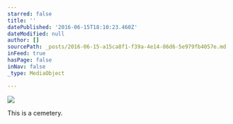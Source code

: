 ```yaml
---
starred: false
title: ''
datePublished: '2016-06-15T18:10:23.460Z'
dateModified: null
author: []
sourcePath: _posts/2016-06-15-a15ca8f1-f39a-4e14-86d6-5e979fb4057e.md
inFeed: true
hasPage: false
inNav: false
_type: MediaObject

---
```

![](https://the-grid-user-content.s3-us-west-2.amazonaws.com/ecad5cd2-8b22-43b4-9ff3-dd8b15538748.jpg)

This is a cemetery.